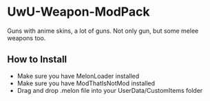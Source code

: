 # UwU-Weapon-ModPack
Guns with anime skins, a lot of guns. Not only gun, but some melee weapons too. 

## How to Install
- Make sure you have MelonLoader installed
- Make sure you have ModThatIsNotMod installed
- Drag and drop .melon file into your UserData/CustomItems folder


